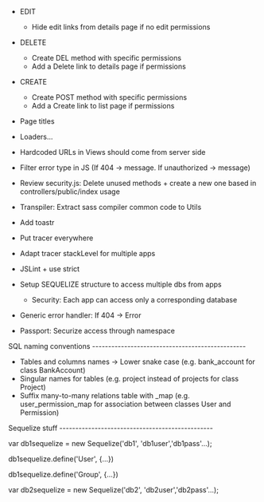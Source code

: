 - EDIT
	- Hide edit links from details page if no edit permissions
- DELETE
	- Create DEL method with specific permissions
	- Add a Delete link to details page if permissions
- CREATE
	- Create POST method with specific permissions
	- Add a Create link to list page if permissions

- Page titles
- Loaders...
- Hardcoded URLs in Views should come from server side
- Filter error type in JS (If 404 -> message. If unauthorized -> message)
- Review security.js: Delete unused methods + create a new one based in controllers/public/index usage

- Transpiler: Extract sass compiler common code to Utils
- Add toastr
- Put tracer everywhere
- Adapt tracer stackLevel for multiple apps
- JSLint + use strict
- Setup SEQUELIZE structure to access multiple dbs from apps
	- Security: Each app can access only a corresponding database
- Generic error handler: If 404 -> Error
- Passport: Securize access through namespace

SQL naming conventions ------------------------------------------------

- Tables and columns names -> Lower snake case (e.g. bank_account for class BankAccount)
- Singular names for tables (e.g. project instead of projects for class Project)
- Suffix many-to-many relations table with _map (e.g. user_permission_map for association between classes User and Permission)

Sequelize stuff ------------------------------------------------

var db1sequelize = new Sequelize('db1', 'db1user','db1pass'...);

db1sequelize.define('User', {...})

db1sequelize.define('Group', {...})

var db2sequelize = new Sequelize('db2', 'db2user','db2pass'...);
